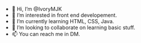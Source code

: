 - 👋 Hi, I’m @IvoryMJK
- 👀 I’m interested in front end developement.
- 🌱 I’m currently learning HTML, CSS, Java.
- 💞️ I’m looking to collaborate on learning basic stuff.
- 📫 You can reach me in DM.

<!---
IvoryMJK/IvoryMJK is a ✨ special ✨ repository because its `README.md` (this file) appears on your GitHub profile.
You can click the Preview link to take a look at your changes.
--->
